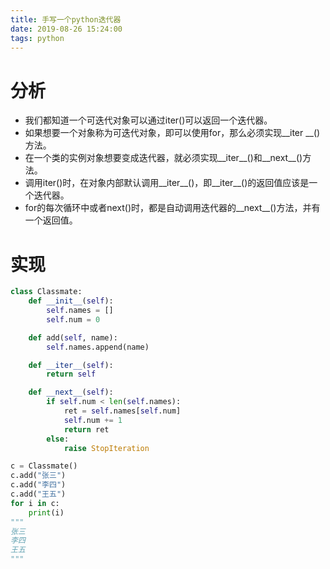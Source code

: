 ```yaml
---
title: 手写一个python迭代器
date: 2019-08-26 15:24:00
tags: python
---
```




# 分析

- 我们都知道一个可迭代对象可以通过iter()可以返回一个迭代器。
- 如果想要一个对象称为可迭代对象，即可以使用for，那么必须实现__iter __()方法。
- 在一个类的实例对象想要变成迭代器，就必须实现__iter__()和__next__()方法。
- 调用iter()时，在对象内部默认调用__iter__()，即__iter__()的返回值应该是一个迭代器。
- for的每次循环中或者next()时，都是自动调用迭代器的__next__()方法，并有一个返回值。
# 实现
```python
class Classmate:
    def __init__(self):
        self.names = []
        self.num = 0

    def add(self, name):
        self.names.append(name)

    def __iter__(self):
        return self

    def __next__(self):
        if self.num < len(self.names):
            ret = self.names[self.num]
            self.num += 1
            return ret
        else:
            raise StopIteration

c = Classmate()
c.add("张三")
c.add("李四")
c.add("王五")
for i in c:
    print(i)
"""
张三
李四
王五
"""
```
